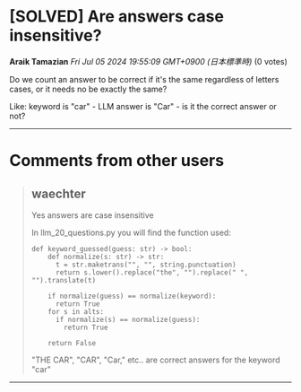 # [SOLVED] Are answers case insensitive?

**Araik Tamazian** *Fri Jul 05 2024 19:55:09 GMT+0900 (日本標準時)* (0 votes)

Do we count an answer to be correct if it's the same regardless of letters cases, or it needs no be exactly the same?

Like: keyword is "car" - LLM answer is "Car" - is it the correct answer or not?



---

 # Comments from other users

> ## waechter
> 
> Yes answers are case insensitive
> 
> In llm_20_questions.py you will find the function used:
> 
> ```
> def keyword_guessed(guess: str) -> bool:
>     def normalize(s: str) -> str:
>       t = str.maketrans("", "", string.punctuation)
>       return s.lower().replace("the", "").replace(" ", "").translate(t)
> 
>     if normalize(guess) == normalize(keyword):
>       return True
>     for s in alts:
>       if normalize(s) == normalize(guess):
>         return True
> 
>     return False
> 
> ```
> 
> "THE CAR", "CAR", "Car," etc.. are correct answers for the keyword "car"
> 
> 
> 


---

